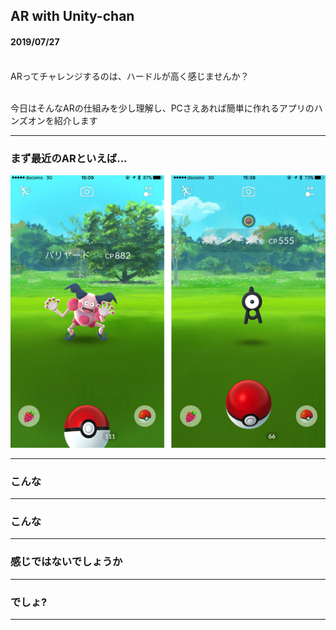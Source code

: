 ## AR with Unity-chan

#### 2019/07/27<br><br>

ARってチャレンジするのは、ハードルが高く感じませんか？<br><br>

今日はそんなARの仕組みを少し理解し、PCさえあれば簡単に作れるアプリのハンズオンを紹介します

---


### まず最近のARといえば...

![pokemongo](assets/img/pokemongo.png)


---


### こんな


---


### こんな


---


### 感じではないでしょうか


---


### でしょ?


---
